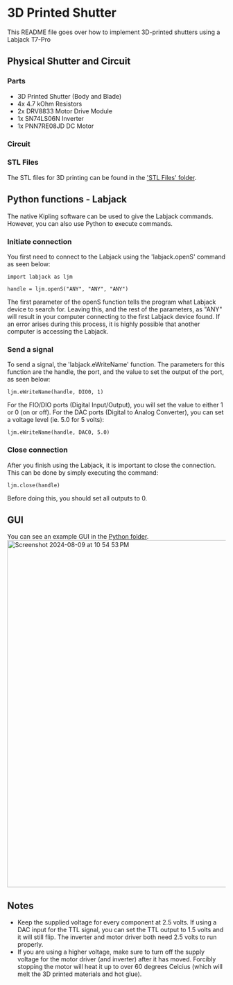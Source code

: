 # 3D Printed Shutter
This README file goes over how to implement 3D-printed shutters using a Labjack T7-Pro

## Physical Shutter and Circuit
### Parts
- 3D Printed Shutter (Body and Blade)
- 4x 4.7 kOhm Resistors
- 2x DRV8833 Motor Drive Module
- 1x SN74LS06N Inverter
- 1x PNN7RE08JD DC Motor

### Circuit

### STL Files
The STL files for 3D printing can be found in the ['STL Files' folder](https://github.com/dylankawashiri/hudsonlab/tree/main/3D%20Printed%20Shutter/STL%20Files).


## Python functions - Labjack
The native Kipling software can be used to give the Labjack commands. However, you can also use Python to execute commands. 

### Initiate connection
You first need to connect to the Labjack using the 'labjack.openS' command as seen below:

```
import labjack as ljm

handle = ljm.openS("ANY", "ANY", "ANY")
```
The first parameter of the openS function tells the program what Labjack device to search for. Leaving this, and the rest of the parameters, as "ANY" will result in your computer connecting to the first Labjack device found. If an error arises during this process, it is highly possible that another computer is accessing the Labjack. 

### Send a signal

To send a signal, the 'labjack.eWriteName' function. The parameters for this function are the handle, the port, and the value to set the output of the port, as seen below:

```
ljm.eWriteName(handle, DIO0, 1)
```

For the FIO/DIO ports (Digital Input/Output), you will set the value to either 1 or 0 (on or off). For the DAC ports (Digital to Analog Converter), you can set a voltage level (ie. 5.0 for 5 volts):

```
ljm.eWriteName(handle, DAC0, 5.0)
```

### Close connection

After you finish using the Labjack, it is important to close the connection. This can be done by simply executing the command:

```
ljm.close(handle)
```
Before doing this, you should set all outputs to 0. 


## GUI
You can see an example GUI in the [Python folder](https://github.com/dylankawashiri/hudsonlab/tree/main/3D%20Printed%20Shutter/Python).
<img width="799" alt="Screenshot 2024-08-09 at 10 54 53 PM" src="https://github.com/user-attachments/assets/fee356b1-9b60-4a15-a8da-b6067b0a1cb4">

## Notes
- Keep the supplied voltage for every component at 2.5 volts. If using a DAC input for the TTL signal, you can set the TTL output to 1.5 volts and it will still flip. The inverter and motor driver both need 2.5 volts to run properly.
- If you are using a higher voltage, make sure to turn off the supply voltage for the motor driver (and inverter) after it has moved. Forcibly stopping the motor will heat it up to over 60 degrees Celcius (which will melt the 3D printed materials and hot glue).
